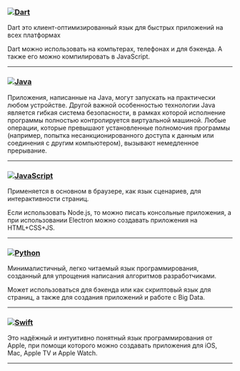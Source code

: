 ### [![Dart](https://img.shields.io/badge/Dart-open-green)](https://github.com/Jourloy/Languages/blob/master/DART)
Dart это клиент-оптимизированный язык для быстрых приложений на всех платформах

Dart можно использовать на компьтерах, телефонах и для бэкенда. А также его можно компилировать в JavaScript.

_____
### [![Java](https://img.shields.io/badge/Java-open-green)](https://github.com/Jourloy/Languages/tree/master/Java)
Приложения, написанные на Java, могут запускать на практически любом устройстве. Другой важной особенностью технологии Java является гибкая система безопасности, в рамках которой исполнение программы полностью контролируется виртуальной машиной. Любые операции, которые превышают установленные полномочия программы (например, попытка несанкционированного доступа к данным или соединения с другим компьютером), вызывают немедленное прерывание.

_____
### [![JavaScript](https://img.shields.io/badge/JS-open-green)](https://github.com/Jourloy/Languages/tree/master/JS)
Применяется в основном в браузере, как язык сценариев, для интерактивности страниц.

Если использовать Node.js, то можно писать консольные приложения, а при использовании Electron можно создавать приложения на HTML+CSS+JS.
_____
### [![Python](https://img.shields.io/badge/Python-open-green)](https://github.com/Jourloy/Languages/tree/master/Python)
Минималистичный, легко читаемый язык программирования, созданный для упрощения написания алгоритмов разработчиками. 

Может использоваться для бэкенда или как скриптовый язык для страниц, а также для создания приложений и работе с Big Data.
_____
### [![Swift](https://img.shields.io/badge/Swift-open-green)](https://github.com/Jourloy/Languages/tree/master/Swift)
Это надёжный и интуитивно понятный язык программирования от Apple, при помощи которого можно создавать приложения для iOS, Mac, Apple TV и Apple Watch.
_____
